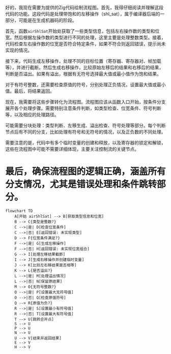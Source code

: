 好的，我现在需要为提供的Zig代码绘制流程图。首先，我得仔细阅读并理解这段代码的功能。这段代码是处理带饱和的左移操作（shl_sat），属于编译器后端的一部分，可能是在生成机器码的阶段。

首先，函数`airShlSat`开始处获取了一些类型信息，包括左右操作数的类型和位宽。然后根据左操作数的类型进行不同的处理，这里主要是处理整数类型。接着，代码检查左右操作数的位宽是否符合特定条件，如果不符合则返回错误，提示尚未实现的情况。

接下来，代码生成左移操作，处理不同的目标位置（寄存器、寄存器对、帧加载等），并进行截断。然后生成右移操作，比较原始左移后的结果和右移后的结果，判断是否溢出。如果有溢出，根据有无符号选择最大值或最小值作为饱和结果。

对于有符号整数，还需要检查原值的符号，分别处理正负情况，设置最大值或最小值。最后，将结果返回。

现在，我需要将这些步骤转化为流程图。流程图应该从函数入口开始，按条件分支展开各个处理步骤。需要特别注意条件判断，如类型检查、位宽条件、符号判断等，以及相应的处理路径。

可能需要分块处理：类型判断、左移生成、溢出检查、符号处理等部分。每个判断节点后有不同的分支，比如处理有符号和无符号的情况，以及正负数的不同处理。

需要注意的是，代码中有多个临时变量的创建和释放，以及寄存器的锁定和解锁，这些在流程图中可能不需要详细体现，主要关注控制流的关键节点。

最后，确保流程图的逻辑正确，涵盖所有分支情况，尤其是错误处理和条件跳转部分。
================================================
```mermaid
flowchart TD
    A[开始 airShlSat] --> B[获取类型信息和位宽]
    B --> C{类型是整数?}
    C -->|是| D[检查位宽条件]
    C -->|否| E[返回错误: 未实现类型]
    D --> F{位宽条件满足?}
    F -->|是| G[生成左移操作]
    F -->|否| H[返回错误: 未实现位宽组合]
    G --> I[处理左移结果截断]
    I --> J[生成右移操作并创建临时变量]
    J --> K[比较左右移结果是否相等]
    K --> L{是否溢出?}
    L -->|是| M[处理溢出情况]
    L -->|否| N[保留原结果]
    M --> O{无符号整数?}
    O -->|是| P[设置最大无符号值]
    O -->|否| Q[检查原值符号]
    Q --> R{原值为负?}
    R -->|是| S[设置最小有符号值]
    R -->|否| T[设置最大有符号值]
    T --> U[跳转合并点]
    S --> U
    P --> U
    N --> U
    U --> V[结束并返回结果]
    E --> V
    H --> V
```